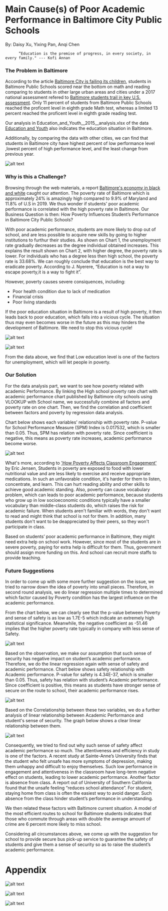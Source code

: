 # Main Cause(s) of Poor Academic Performance in Baltimore City Public Schools 
By: Daisy Xu, Yixing Pan, Anqi Chen

          “Education is the premise of progress, in every society, in every family." --- Kofi Annan
### The Problem in Baltimore
According to the article [Baltimore City is failing its children](https://www.baltimoresun.com/opinion/readers-respond/bs-ed-rr-student-test-scores-letter-20180410-story.html), students in Baltimore Public Schools scored near the bottom on math and reading comparing to students in other large urban areas and cities under a 2017 national assessment refered to [Baltimore students trail in key U.S. assessment](https://www.baltimoresun.com/education/bs-md-nations-report-card-20180409-story.html). Only 11 percent of students from Baltimore Public Schools reached the proficent level in eighth grade Math test, whereas a limited 13 percent reached the proficent level in eighth grade reading test.

Our analysis in Education_and_Youth__2015__analysis.xlsx of the data [Education and Youth](https://data.baltimorecity.gov/Neighborhoods/Education-and-Youth-2015-/t7tk-reum) also indicates the education situation in Baltimore.

Additionally, by comparing the data with other cities, we can find that students in Baltimore city have highest percent of low performance level ,lowest percent of high performance level, and the least change from previous year.

![alt text](https://github.com/achen120/midterm/blob/master/students%20bad%20performance.jpg)


### Why is this a Challenge?
Browsing through the web materials, a report [Baltimore's economy in black and white](https://money.cnn.com/2015/04/29/news/economy/baltimore-economy/) caught our attention. The poverty rate of Baltimore which is approximately 24% is amazingly high compared to 9.9% of Maryland and 11.8% of U.S in 2019. We thus wonder if students' poor academic performance is correlated with the high poverty rate in Baltimore. Our Business Question is then: How Poverty Influences Student’s Performance in Baltimore City Public Schools?

With poor academic performance, students are more likely to drop out of school, and are less possible to acquire new skills by going to higher institutions to furthur their studies. As shown on Chart 1, the unemployment rate gradually decreases as the degree individual obtained increases. This explains the result shown on Chart 2, with higher degree, the poverty rate is lower. For individuals who has a degree less then high school, the poverty rate is 33.68%. We can roughly conclude that education is the best way to eradicate poverty. According to J. Nyerere, “Education is not a way to escape poverty,it is a way to fight it”.

However, poverty causes severe consiquences, including:
 - Poor health condition due to lack of medication
 - Financial crisis
 - Poor living standards
 
If the poor education situation in Baltimore is a result of high poverty, it then leads back to poor education, which falls into a vicious cycle. The situation thus may even becomes worse in the future as this may hinders the development of Baltimore. 
We need to stop this vicious cycle!

![alt text](https://github.com/achen120/midterm/blob/master/Unemployment%20rate.jpg)

![alt text](https://github.com/achen120/midterm/blob/master/poverty%20vs%20education%20level.jpg)


From the data above, we find that Low education level is one of the factors for unemployment, which will let people in poverty.


### Our Solution
For the data analysis part, we want to see how poverty related with academic Performance. By linking the High school poverty rate chart with academic performance chart published by Baltimore city schools using VLOOKUP with School name, we successfully combine all factors and poverty rate on one chart. Then, we find the correlation and coefficient between factors and poverty by regression data analysis. 

Chart below shows each variables’ relationship with poverty rate. P-value for School Performance Measure (SPM) Index is 0.017532, which is smaller than 0.05. Thus, SPM has relation with poverty rate. Since coefficient is negative, this means as poverty rate increases, academic performance become worse. 

![alt text](https://github.com/achen120/midterm/blob/master/p-value%20for%20poverty%20and%20perform.JPG)

What's more, according to ['How Poverty Affects Classroom Engagement'](http://www.ascd.org/publications/educational-leadership/may13/vol70/num08/How-Poverty-Affects-Classroom-Engagement.aspx) by Eric Jensen, Students in poverty are exposed to food with lower nutritional value and are less likely to exercise and receive appropriate medications. In such an unfavorable condition, it's harder for them to listen, concentrate, and learn. This can hurt reading ability and other skills to achieve good academic standing. Also, poverty can cause vocabulary problem, which can leads to poor academic performance, because students who grow up in low socioeconomic conditions typically have a smaller vocabulary than middle-class students do, which raises the risk for academic failure. When students aren't familiar with words, they don't want to read and might think that school is not for them. In addition, many students don't want to be deappreciated by their peers, so they won't participate in class.

Based on students’ poor academic performance in Baltimore, they might need extra help on school work. However, since most of the students are in severe poverty, paying for extra help is difficult for them. Thus, government should assign more funding on this. And school can recruit more staffs to provide teaching.

### Future Suggestions
In order to come up with some more further suggestion on the issue, we tried to narrow down the idea of poverty into small pieces. Therefore, in second round analysis, we do linear regression multiple times to determined which factor caused by Poverty condition has the largest influence on the academic performance. 

From the chart below, we can clearly see that the p-value between Poverty and sense of safety is as low as 1.7E-5 which indicate an extremely high statistical significance. Meanwhile, the negative coefficient as -51.46 implies that the higher poverty rate typically in company with less sense of Safety.

![alt text](https://github.com/achen120/midterm/blob/master/p-value%20for%20safety%20and%20perform.jpg)

Based on the observation, we make our assumption that such sense of security has negative impact on student’s academic performance. Therefore, we do the linear regression again with sense of safety and academic performance. Chart below shows safety relationship with Academic performance. P-value for safety is 4.34E-37, which is smaller than 0.05. Thus, safety has relation with student’s Academic performance. Since coefficient is positive, this means as students have stronger sense of secure on the route to school, their academic performance rises.

![alt text](https://github.com/achen120/midterm/blob/master/Performance%20vs%20Safety.JPG)

Based on the Correlationship between these two variables, we do a further analysis of linear relationship between Academic Performance and student's sense of security. The graph below shows a clear linear relationship between them.

![alt text](https://github.com/achen120/midterm/blob/master/Trendline%20Performance%20vs%20Sense%20of%20security.JPG)

Consequently, we tried to find out why such sense of safety affect academic performance so much.
The attentiveness and efficiency in study is one of the factors. A recent study at Sainte-Anne’s University finds that the student who felt unsafe has more symptoms of depression, making them unhappy and difficult to enjoy themselves. Such low performance in engagement and attentiveness in the classroom have long-term negative effect on students, leading to lower academic performance.
Another factor is absence from class. A report out of University of Southern California found that the unsafe feeling “reduces school attendance”. For student, staying home from class is often the easiest way to avoid danger. Such absence from the class hinder student’s performance in understanding.

We then related these factors with Baltimore current situation. A model of the most efficient routes to school for Baltimore students indicates that those who commute through areas with double the average amount of crime are 6 percent more likely to miss school.

Considering all circumstances above, we come up with the suggestion for school to provide secure bus pick-up service to guarantee the safety of students and give them a sense of security so as to raise the student’s academic performance.




# Appendix
![alt text](https://github.com/achen120/midterm/blob/master/Chart%20of%20School%20Poverty%20rate.JPG)

![alt text](https://github.com/achen120/midterm/blob/master/Data%20from%20school%20report.JPG)

![alt text](https://github.com/achen120/midterm/blob/master/combined%20data%20chart.JPG)

